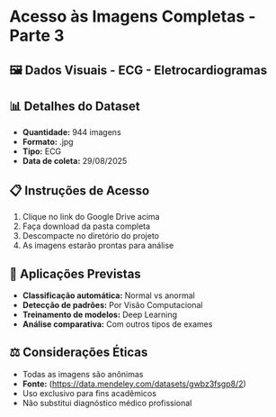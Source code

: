 # Acesso às Imagens Completas - Parte 3

## 🖼️ Dados Visuais - ECG - Eletrocardiogramas

## 📊 Detalhes do Dataset

- **Quantidade:** 944 imagens
- **Formato:** .jpg
- **Tipo:** ECG
- **Data de coleta:** 29/08/2025

## 📋 Instruções de Acesso

1. Clique no link do Google Drive acima
2. Faça download da pasta completa
3. Descompacte no diretório do projeto
4. As imagens estarão prontas para análise

## 🧠 Aplicações Previstas

- **Classificação automática:** Normal vs anormal
- **Detecção de padrões:** Por Visão Computacional  
- **Treinamento de modelos:** Deep Learning
- **Análise comparativa:** Com outros tipos de exames

## ⚖️ Considerações Éticas

- Todas as imagens são anônimas
- **Fonte:** (https://data.mendeley.com/datasets/gwbz3fsgp8/2)
- Uso exclusivo para fins acadêmicos
- Não substitui diagnóstico médico profissional
